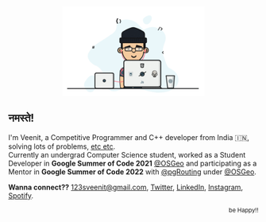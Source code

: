 <p align="center">
  <a href="https://veenits123.github.io/">
    <img src="programmer.gif" alt="Veenit" height="180"/>
  </a>
</p>

## नमस्ते!

I'm Veenit, a Competitive Programmer and C++ developer from India :india:, solving lots of problems, [etc etc](https://veenits123.github.io/).<br>
Currently an undergrad Computer Science student, worked as a Student Developer in **Google Summer of Code 2021** [@OSGeo](https://github.com/OSGeo) and participating as a Mentor in **Google Summer of Code 2022** with [@pgRouting](https://github.com/pgRouting/) under [@OSGeo](https://github.com/OSGeo).

**Wanna connect??** 123sveenit@gmail.com, [Twitter](https://twitter.com/vee_nits123), [LinkedIn](https://linkedin.com/in/veenits123), [Instagram](https://www.instagram.com/veenit.ss/), [Spotify](https://open.spotify.com/user/ovs6jeqqwthcd1wjcmvmv0cnl).
<br>
<p align="right">
  <sup>be Happy!!</sup>
</p>
